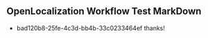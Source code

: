 ## OpenLocalization Workflow Test MarkDown
* bad120b8-25fe-4c3d-bb4b-33c0233464ef thanks!

<!--HONumber=Feb17_HO2-->


